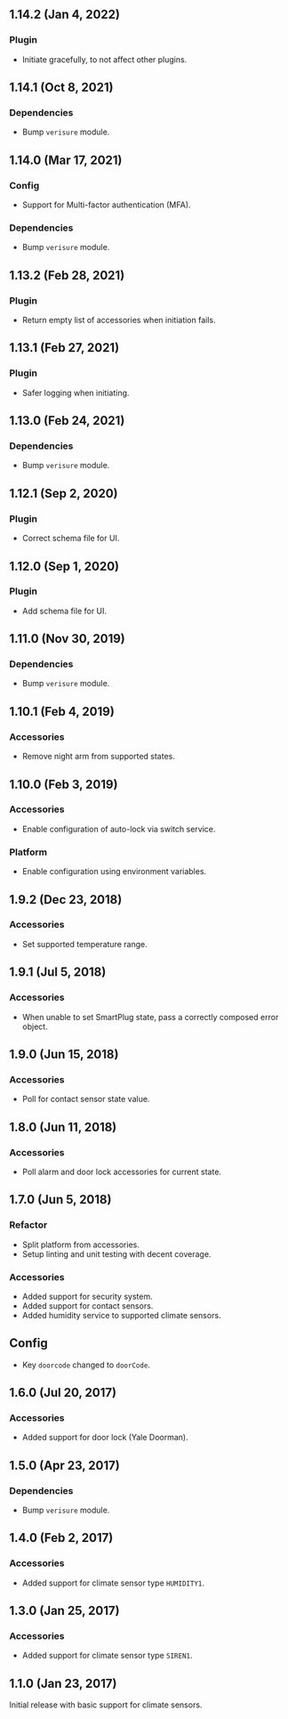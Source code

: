 ## 1.14.2 (Jan 4, 2022)

### Plugin

* Initiate gracefully, to not affect other plugins.

## 1.14.1 (Oct 8, 2021)

### Dependencies

* Bump `verisure` module.

## 1.14.0 (Mar 17, 2021)

### Config

* Support for Multi-factor authentication (MFA).

### Dependencies

* Bump `verisure` module.

## 1.13.2 (Feb 28, 2021)

### Plugin

* Return empty list of accessories when initiation fails.

## 1.13.1 (Feb 27, 2021)

### Plugin

* Safer logging when initiating.

## 1.13.0 (Feb 24, 2021)

### Dependencies

* Bump `verisure` module.

## 1.12.1 (Sep 2, 2020)

### Plugin

* Correct schema file for UI.

## 1.12.0 (Sep 1, 2020)

### Plugin

* Add schema file for UI.

## 1.11.0 (Nov 30, 2019)

### Dependencies

* Bump `verisure` module.

## 1.10.1 (Feb 4, 2019)

### Accessories

* Remove night arm from supported states.

## 1.10.0 (Feb 3, 2019)

### Accessories

* Enable configuration of auto-lock via switch service.

### Platform

* Enable configuration using environment variables.

## 1.9.2 (Dec 23, 2018)

### Accessories

* Set supported temperature range.

## 1.9.1 (Jul 5, 2018)

### Accessories

* When unable to set SmartPlug state, pass a correctly composed error object.

## 1.9.0 (Jun 15, 2018)

### Accessories

* Poll for contact sensor state value.

## 1.8.0 (Jun 11, 2018)

### Accessories

* Poll alarm and door lock accessories for current state.

## 1.7.0 (Jun 5, 2018)

### Refactor

* Split platform from accessories.
* Setup linting and unit testing with decent coverage.

### Accessories

* Added support for security system.
* Added support for contact sensors.
* Added humidity service to supported climate sensors.

## Config

* Key `doorcode` changed to `doorCode`.

## 1.6.0 (Jul 20, 2017)

### Accessories

* Added support for door lock (Yale Doorman).

## 1.5.0 (Apr 23, 2017)

### Dependencies

* Bump `verisure` module.

## 1.4.0 (Feb 2, 2017)

### Accessories

* Added support for climate sensor type `HUMIDITY1`.

## 1.3.0 (Jan 25, 2017)

### Accessories

* Added support for climate sensor type `SIREN1`.

## 1.1.0 (Jan 23, 2017)

Initial release with basic support for climate sensors.

